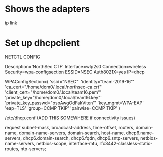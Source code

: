 # Shows the adapters
ip link
# Set up dhcpclient
NETCTL CONFIG

Description='NorthSec CTF'
Interface=wlp2s0
Connection=wireless
Security=wpa-configsection
ESSID=NSEC
Auth8021X=yes
IP=dhcp

WPAConfigSection=(
'ssid="NSEC"'
'identity="team-2019-16"'
'ca_cert="/home/dom0/.local/northsec-ca.crt"'
'client_cert="/home/dom0/.local/team16.pem"'
'private_key="/home/dom0/.local/team16.key"'
'private_key_passwd="ospAwgOdFakViten"'
'key_mgmt=WPA-EAP'
'eap=TLS'
'group=CCMP TKIP'
'pairwise=CCMP TKIP'
)

/etc/dhcp.conf (ADD THIS SOMEWHERE if connectivity issues)

request subnet-mask, broadcast-address, time-offset, routers,
   domain-name, domain-name-servers, domain-search, host-name,
   dhcp6.name-servers, dhcp6.domain-search, dhcp6.fqdn, dhcp6.sntp-servers,
   netbios-name-servers, netbios-scope, interface-mtu,
   rfc3442-classless-static-routes, ntp-servers;

